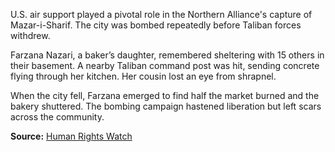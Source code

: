 
U.S. air support played a pivotal role in the Northern Alliance's capture of Mazar-i-Sharif. The city was bombed repeatedly before Taliban forces withdrew.

Farzana Nazari, a baker’s daughter, remembered sheltering with 15 others in their basement. A nearby Taliban command post was hit, sending concrete flying through her kitchen. Her cousin lost an eye from shrapnel.

When the city fell, Farzana emerged to find half the market burned and the bakery shuttered. The bombing campaign hastened liberation but left scars across the community.

**Source:** [Human Rights Watch](https://www.hrw.org/news/2001/11/12/mazar-i-sharif-aftermath)